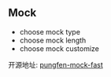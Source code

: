 ## Mock

- choose mock type
- choose mock length
- choose mock customize

开源地址: [pungfen-mock-fast](https://github.com/pungfen/mock-fast)